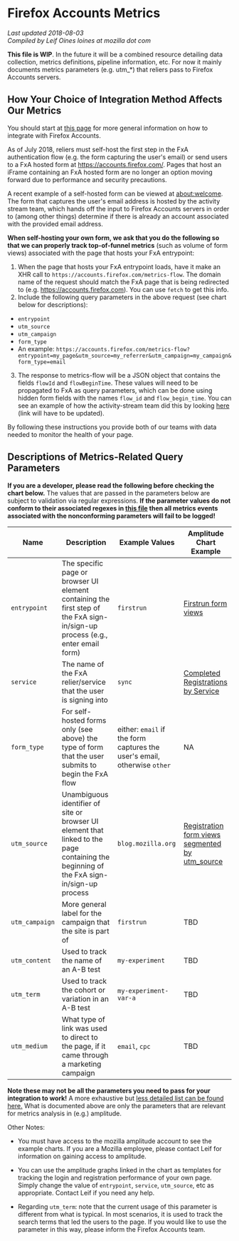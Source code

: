 # Firefox Accounts Metrics
*Last updated 2018-08-03*<br />
*Compiled by Leif Oines loines at mozilla dot com*

**This file is WIP**. In the future it will be a combined resource detailing data collection, metrics definitions, pipeline information, etc. For now it mainly documents metrics parameters (e.g. utm_*) that reliers pass to Firefox Accounts servers.

## How Your Choice of Integration Method Affects Our Metrics

You should start at [this page](https://mozilla.github.io/application-services/docs/accounts/welcome.html) for more general information on how to integrate with Firefox Accounts.

As of July 2018, reliers must self-host the first step in the FxA authentication flow (e.g. the form capturing the user's email) or send users to a FxA hosted form at https://accounts.firefox.com/. Pages that host an iFrame containing an FxA hosted form are no longer an option moving forward due to performance and security precautions.

A recent example of a self-hosted form can be viewed at [about:welcome](about:welcome). The form that captures the user's email address is hosted by the activity stream team, which hands off the input to Firefox Accounts servers in order to (among other things) determine if there is already an account associated with the provided email address.

**When self-hosting your own form, we ask that you do the following so that we can properly track top-of-funnel metrics** (such as volume of form views) associated with the page that hosts your FxA entrypoint:

1. When the page that hosts your FxA entrypoint loads, have it make an XHR call to `https://accounts.firefox.com/metrics-flow`. The domain name of the request should match the FxA page that is being redirected to (e.g. https://accounts.firefox.com). You can use `fetch` to get this info.
2. Include the following query parameters in the above request (see chart below for descriptions):
  * `entrypoint`
  * `utm_source`
  * `utm_campaign`
  * `form_type`
  * An example: `https://accounts.firefox.com/metrics-flow?entrypoint=my_page&utm_source=my_referrer&utm_campaign=my_campaign&form_type=email`
3. The response to metrics-flow will be a JSON object that contains the fields `flowId` and `flowBeginTime`. These values will need to be propagated to FxA as query parameters, which can be done using hidden form fields with the names `flow_id` and `flow_begin_time`. You can see an example of how the activity-stream team did this by looking [here](https://hg.mozilla.org/releases/mozilla-beta/diff/5d6261b568c6/browser/extensions/activity-stream/content-src/components/StartupOverlay/StartupOverlay.jsx#l1.22) (link will have to be updated).

By following these instructions you provide both of our teams with data needed to monitor the health of your page.

## Descriptions of Metrics-Related Query Parameters

**If you are a developer, please read the following before checking the chart below.** The values that are passed in the parameters below are subject to validation via regular expressions. **If the parameter values do not conform to their associated regexes in [this file](https://github.com/mozilla/fxa-content-server/blob/0921bc53e92f3b8e4e796f51cc46202d1cfae25e/server/lib/flow-event.js) then all metrics events associated with the nonconforming parameters will fail to be logged!**

|Name|Description|Example Values|Amplitude Chart Example|
|----|-----------|-------------|-----------------|
|`entrypoint`|The specific page or browser UI element containing the first step of the FxA sign-in/sign-up process (e.g., enter email form)|`firstrun`|[Firstrun form views](https://analytics.amplitude.com/mozilla-corp/chart/n8cd9no)|
|`service`|The name of the FxA relier/service that the user is signing into|`sync`|[Completed Registrations by Service](https://analytics.amplitude.com/mozilla-corp/chart/85v4c88)|
|`form_type`|For self-hosted forms only (see above) the type of form that the user submits to begin the FxA flow|either: `email` if the form captures the user's email, otherwise `other`|NA|
|`utm_source`|Unambiguous identifier of site or browser UI element that linked to the page containing the beginning of the FxA sign-in/sign-up process |`blog.mozilla.org`|[Registration form views segmented by utm_source](https://analytics.amplitude.com/mozilla-corp/chart/f5sz7kt)|
|`utm_campaign`|More general label for the campaign that the site is part of|`firstrun`|TBD|
|`utm_content`|Used to track the name of an A-B test|`my-experiment`|TBD|
|`utm_term`|Used to track the cohort or variation in an A-B test|`my-experiment-var-a`|TBD|
|`utm_medium`|What type of link was used to direct to the page, if it came through a marketing campaign|`email`, `cpc`|TBD|

**Note these may not be all the parameters you need to pass for your integration to work!** A more exhaustive but [less detailed list can be found here.](https://github.com/mozilla/fxa-content-server/blob/549fc459b851088ea910da182e17e748fa157f26/docs/query-params.md#context) What is documented above are only the parameters that are relevant for metrics analysis in (e.g.) amplitude.

Other Notes:
* You must have access to the mozilla amplitude account to see the example charts. If you are a Mozilla employee, please contact Leif for information on gaining access to amplitude.

* You can use the amplitude graphs linked in the chart as templates for tracking the login and registration performance of your own page. Simply change the value of `entrypoint`, `service`, `utm_source`, etc as appropriate. Contact Leif if you need any help.

* Regarding `utm_term`: note that the current usage of this parameter is different from what is typical. In most scenarios, it is used to track the search terms that led the users to the page. If you would like to use the parameter in this way, please inform the Firefox Accounts team.
